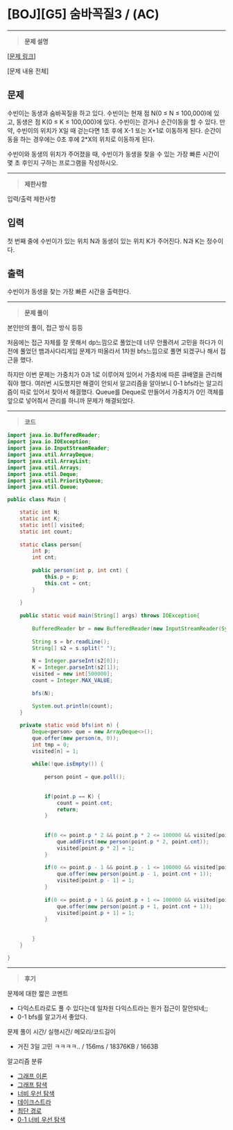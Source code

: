 # [BOJ][G5] 숨바꼭질3 / (AC)

---

> **문제 설명**
> 

[[문제 링크](https://www.acmicpc.net/problem/13549)]

[문제 내용 전체]

## 문제

수빈이는 동생과 숨바꼭질을 하고 있다. 수빈이는 현재 점 N(0 ≤ N ≤ 100,000)에 있고, 동생은 점 K(0 ≤ K ≤ 100,000)에 있다. 수빈이는 걷거나 순간이동을 할 수 있다. 만약, 수빈이의 위치가 X일 때 걷는다면 1초 후에 X-1 또는 X+1로 이동하게 된다. 순간이동을 하는 경우에는 0초 후에 2*X의 위치로 이동하게 된다.

수빈이와 동생의 위치가 주어졌을 때, 수빈이가 동생을 찾을 수 있는 가장 빠른 시간이 몇 초 후인지 구하는 프로그램을 작성하시오.

---

> **제한사항**
> 

입력/출력 제한사항

## 입력

첫 번째 줄에 수빈이가 있는 위치 N과 동생이 있는 위치 K가 주어진다. N과 K는 정수이다.

## 출력

수빈이가 동생을 찾는 가장 빠른 시간을 출력한다.

---

> **문제 풀이**
> 

본인만의 풀이, 접근 방식 등등

처음에는 접근 자체를 잘 못해서 dp느낌으로 풀었는데 너무 안풀려서 고민을 하다가 이전에 풀었던 뱀과사다리게임 문제가 떠올라서 1차원 bfs느낌으로 풀면 되겠구나 해서 접근을 했다.

하지만 이번 문제는 가중치가 0과 1로 이루어져 있어서 가중치에 따른 큐배열을 관리해줘야 했다. 여러번 시도했지만 해결이 안되서 알고리즘을 알아보니 0-1 bfs라는 알고리즘이 따로 있어서 찾아서 해결했다. Queue를 Deque로 만들어서 가중치가 0인 객체를 앞으로 넣어줘서 관리를 하니까 문제가 해결되었다.

---

> **코드**
> 

```java
import java.io.BufferedReader;
import java.io.IOException;
import java.io.InputStreamReader;
import java.util.ArrayDeque;
import java.util.ArrayList;
import java.util.Arrays;
import java.util.Deque;
import java.util.PriorityQueue;
import java.util.Queue;

public class Main {

	static int N;
	static int K;
	static int[] visited;
	static int count;
	
	static class person{
		int p;
		int cnt;
		
		public person(int p, int cnt) {
			this.p = p;
			this.cnt = cnt;
		}
		
	}
	
	public static void main(String[] args) throws IOException{
		
		BufferedReader br = new BufferedReader(new InputStreamReader(System.in));
		
		String s = br.readLine();
		String[] s2 = s.split(" ");
		
		N = Integer.parseInt(s2[0]);
		K = Integer.parseInt(s2[1]);
		visited = new int[500000];
		count = Integer.MAX_VALUE;
		
		bfs(N);
		
		System.out.println(count);
	}

	private static void bfs(int n) {
		Deque<person> que = new ArrayDeque<>();
		que.offer(new person(n, 0));
		int tmp = 0;
		visited[n] = 1;
		
		while(!que.isEmpty()) {
			
			person point = que.poll();
			
			
			if(point.p == K) {
				count = point.cnt;
				return;
			}
			
			
			if(0 <= point.p * 2 && point.p * 2 <= 100000 && visited[point.p * 2] == 0) {
				que.addFirst(new person(point.p * 2, point.cnt));
				visited[point.p * 2] = 1;
			}
			
			if(0 <= point.p - 1 && point.p - 1 <= 100000 && visited[point.p - 1] == 0) {
				que.offer(new person(point.p - 1, point.cnt + 1));
				visited[point.p - 1] = 1;
			}
			
			if(0 <= point.p + 1 && point.p + 1 <= 100000 && visited[point.p + 1] == 0) {
				que.offer(new person(point.p + 1, point.cnt + 1));
				visited[point.p + 1] = 1;
			}
			
			
		}
	}

}
```

---

> **후기**
> 

문제에 대한 짧은 코멘트

- 다익스트라로도 풀 수 있다는데 일차원 다익스트라는 뭔가 접근이 잘안되네;;
- 0-1 bfs를 알고가서 좋았다.

문제 풀이 시간/ 실행시간/ 메모리/코드길이

- 거진 3일 고민 ㅋㅋㅋㅋ.. / 156ms / 18376KB / 1663B

알고리즘 분류

- [그래프 이론](https://www.acmicpc.net/problem/tag/7)
- [그래프 탐색](https://www.acmicpc.net/problem/tag/11)
- [너비 우선 탐색](https://www.acmicpc.net/problem/tag/126)
- [데이크스트라](https://www.acmicpc.net/problem/tag/22)
- [최단 경로](https://www.acmicpc.net/problem/tag/215)
- [0-1 너비 우선 탐색](https://www.acmicpc.net/problem/tag/176)